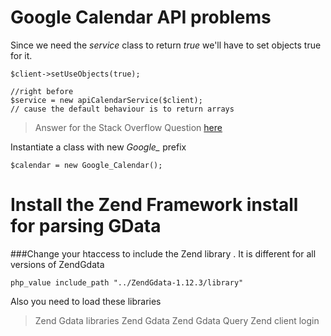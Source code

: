 # Google Calendar API problems

Since we need the *service* class to return *true* we'll have to set objects true for it.

	$client->setUseObjects(true);
	
	//right before 
	$service = new apiCalendarService($client);
	// cause the default behaviour is to return arrays

> Answer for the Stack Overflow Question [here](http://stackoverflow.com/questions/11908420/trying-to-get-a-list-of-events-from-a-calendar-using-php)

Instantiate a class with new *Google_* prefix

	$calendar = new Google_Calendar();


# Install the Zend Framework install for parsing GData

###Change your htaccess to include the Zend library . It is different for all versions of ZendGdata
	
	php_value include_path "../ZendGdata-1.12.3/library"

Also you need to load these libraries

>Zend Gdata libraries
 Zend Gdata 
 Zend Gdata Query
 Zend client login